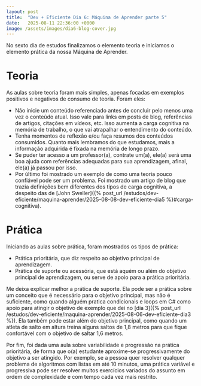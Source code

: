 ```yaml
---
layout: post
title:  "Dev + Eficiente Dia 6: Máquina de Aprender parte 5"
date:   2025-08-11 22:36:00 +0000
image: /assets/images/dia6-blog-cover.jpg
---
```

No sexto dia de estudos finalizamos o elemento teoria e iniciamos o elemento prática da nossa Máquina de Aprender.

# Teoria

As aulas sobre teoria foram mais simples, apenas focadas em exemplos positivos e negativos de consumo de teoria. Foram eles:
- Não inicie um conteúdo referenciado antes de concluir pelo menos uma vez o conteúdo atual. Isso vale para links em posts de blog, referências de artigos, citações em vídeos, etc. Isso aumenta a carga cognitiva na memória de trabalho, o que vai atrapalhar o entendimento do conteúdo.
- Tenha momentos de reflexão e/ou faça resumos dos conteúdos consumidos. Quanto mais lembramos do que estudamos, mais a informação adquirida é fixada na memória de longo prazo.
- Se puder ter acesso a um professor(a), contrate um(a), ele(a) será uma boa ajuda com referências adequadas para sua aprendizagem, afinal, ele(a) já passou por isso.
- Por último foi mostrado um exemplo de como uma teoria pouco confiável pode ser um problema. Foi mostrado um artigo de blog que trazia definições bem diferentes dos tipos de carga cognitiva, a despeito das de [John Sweller]({% post_url /estudos/dev-eficiente/maquina-aprender/2025-08-08-dev-eficiente-dia5 %}#carga-cognitiva).

# Prática

Iniciando as aulas sobre prática, foram mostrados os tipos de prática:
- Prática prioritária, que diz respeito ao objetivo principal de aprendizagem.
- Prática de suporte ou acessória, que está aquém ou além do objetivo principal de aprendizagem, ou serve de apoio para a prática prioritária.

Me deixa explicar melhor a prática de suporte. Ela pode ser a prática sobre um conceito que é necessário para o objetivo principal, mas não é suficiente, como quando alguém pratica condicionais e loops em C# como apoio para atingir o objetivo de exemplo que dei no [dia 3]({% post_url /estudos/dev-eficiente/maquina-aprender/2025-08-06-dev-eficiente-dia3 %}). Ela também pode estar além do objetivo principal, como quando um atleta de salto em altura treina alguns saltos de 1,8 metros para que fique confortável com o objetivo de saltar 1,6 metros.

Por fim, foi dada uma aula sobre variabilidade e progressão na prática prioritária, de forma que o(a) estudante aproxime-se progressivamente do objetivo a ser atingido. Por exemplo, se a pessoa quer resolver qualquer problema de algoritmos com listas em até 10 minutos, uma prática variável e progressiva pode ser resolver muitos exercícios variados do assunto em ordem de complexidade e com tempo cada vez mais restrito.